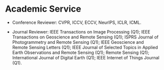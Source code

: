 
# Academic Service
- Conference Reviewer: CVPR, ICCV, ECCV, NeurIPS, ICLR, ICML.

- Journal Reviewer:
IEEE Transactions on Image Processing (Q1);
IEEE Transactions on Geoscience and Remote Sensing (Q1); 
ISPRS Journal of Photogrammetry and Remote Sensing (Q1); 
IEEE Geoscience and Remote Sensing Letters (Q1); 
IEEE Journal of Selected Topics in Applied Earth Observations and Remote Sensing (Q1); 
Remote Sensing (Q1);
International Journal of Digital Earth (Q1);
IEEE Internet of Things Journal (Q1).
